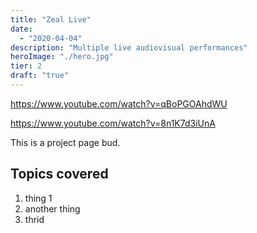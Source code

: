 ```yaml
---
title: "Zeal Live"
date: 
  - "2020-04-04"
description: "Multiple live audiovisual performances"
heroImage: "./hero.jpg"
tier: 2
draft: "true"
---
```


https://www.youtube.com/watch?v=qBoPGOAhdWU

https://www.youtube.com/watch?v=8n1K7d3iUnA


This is a project page bud.

## Topics covered
1. thing 1
2. another thing
3. thrid